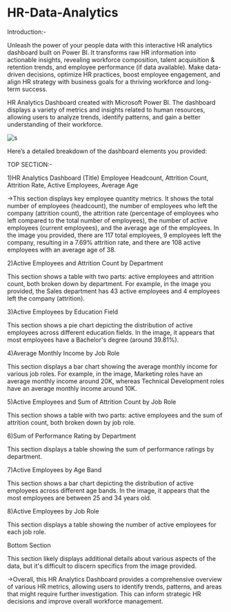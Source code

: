 # HR-Data-Analytics



Introduction:-

Unleash the power of your people data with this interactive HR analytics dashboard built on Power BI. It transforms raw HR information into actionable insights, revealing workforce composition, talent acquisition & retention trends, and employee performance (if data available).  Make data-driven decisions, optimize HR practices, boost employee engagement, and align HR strategy with business goals for a thriving workforce and long-term success.

 HR Analytics Dashboard created with Microsoft Power BI. The dashboard displays a variety of metrics and insights related to human resources, allowing users to analyze trends, identify patterns, and gain a better understanding of their workforce.

![s](https://github.com/Vivek2403/HR-Data-Analytics/assets/173031263/3a06127c-16d0-48cb-87f2-db2fc556e461)

Here’s a detailed breakdown of the dashboard elements you provided:

TOP SECTION:-

1)HR Analytics Dashboard (Title)
Employee Headcount, Attrition Count, Attrition Rate, Active Employees, Average Age

->This section displays key employee quantity metrics. It shows the total number of employees (headcount), the number of employees who left the company (attrition count), the attrition rate (percentage of employees who left compared to the total number of employees), the number of active employees (current employees), and the average age of the employees. In the image you provided, there are 117 total employees, 9 employees left the company, resulting in a 7.69% attrition rate, and there are 108 active employees with an average age of 38.


2)Active Employees and Attrition Count by Department

This section shows a table with two parts: active employees and attrition count, both broken down by department. For example, in the image you provided, the Sales department has 43 active employees and 4 employees left the company (attrition).


3)Active Employees by Education Field

This section shows a pie chart depicting the distribution of active employees across different education fields. In the image, it appears that most employees have a Bachelor's degree (around 39.81%).

4)Average Monthly Income by Job Role

This section displays a bar chart showing the average monthly income for various job roles. For example, in the image, Marketing roles have an average monthly income around 20K, whereas Technical Development roles have an average monthly income around 10K.


5)Active Employees and Sum of Attrition Count by Job Role

This section shows a table with two parts: active employees and the sum of attrition count, both broken down by job role.


6)Sum of Performance Rating by Department

This section displays a table showing the sum of performance ratings by department.


7)Active Employees by Age Band

This section shows a bar chart depicting the distribution of active employees across different age bands. In the image, it appears that the most employees are between 25 and 34 years old.


8)Active Employees by Job Role

This section displays a table showing the number of active employees for each job role.


Bottom Section

This section likely displays additional details about various aspects of the data, but it's difficult to discern specifics from the image provided.


->Overall, this HR Analytics Dashboard provides a comprehensive overview of various HR metrics, allowing users to identify trends, patterns, and areas that might require further investigation. This can inform strategic HR decisions and improve overall workforce management.

